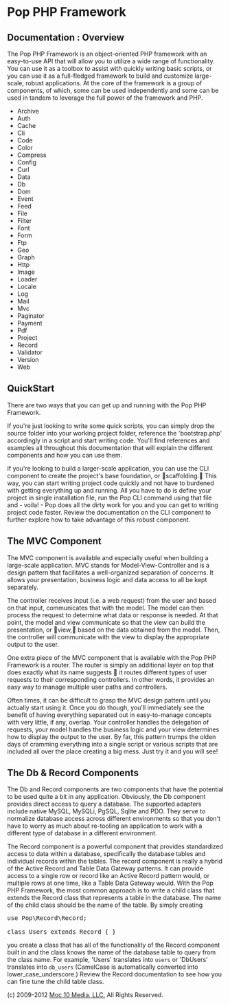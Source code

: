Pop PHP Framework
=================

Documentation : Overview
------------------------

The Pop PHP Framework is an object-oriented PHP framework with an easy-to-use API that will allow you to utilize a wide range of functionality. You can use it as a toolbox to assist with quickly writing basic scripts, or you can use it as a full-fledged framework to build and customize large-scale, robust applications. At the core of the framework is a group of components, of which, some can be used independently and some can be used in tandem to leverage the full power of the framework and PHP.

* Archive
* Auth
* Cache
* Cli
* Code
* Color
* Compress
* Config
* Curl
* Data
* Db
* Dom
* Event
* Feed
* File
* Filter
* Font
* Form
* Ftp
* Geo
* Graph
* Http
* Image
* Loader
* Locale
* Log
* Mail
* Mvc
* Paginator
* Payment
* Pdf
* Project
* Record
* Validator
* Version
* Web

QuickStart
----------

There are two ways that you can get up and running with the Pop PHP Framework.

If you're just looking to write some quick scripts, you can simply drop the source folder into your working project folder, reference the 'bootstrap.php' accordingly in a script and start writing code. You'll find references and examples all throughout this documentation that will explain the different components and how you can use them.

If you're looking to build a larger-scale application, you can use the CLI component to create the project's base foundation, or scaffolding. This way, you can start writing project code quickly and not have to burdened with getting everything up and running. All you have to do is define your project in single installation file, run the Pop CLI command using that file and - voila! - Pop does all the dirty work for you and you can get to writing project code faster. Review the documentation on the CLI component to further explore how to take advantage of this robust component.

The MVC Component
-----------------

The MVC component is available and especially useful when building a large-scale application. MVC stands for Model-View-Controller and is a design pattern that facilitates a well-organized separation of concerns. It allows your presentation, business logic and data access to all be kept separately.

The controller receives input (i.e. a web request) from the user and based on that input, communicates that with the model. The model can then process the request to determine what data or response is needed. At that point, the model and view communicate so that the view can build the presentation, or view, based on the data obtained from the model. Then, the controller will communicate with the view to display the appropriate output to the user.

One extra piece of the MVC component that is available with the Pop PHP Framework is a router. The router is simply an additional layer on top that does exactly what its name suggests  it routes different types of user requests to their corresponding controllers. In other words, it provides an easy way to manage multiple user paths and controllers.

Often times, it can be difficult to grasp the MVC design pattern until you actually start using it. Once you do though, you'll immediately see the benefit of having everything separated out in easy-to-manage concepts with very little, if any, overlap. Your controller handles the delegation of requests, your model handles the business logic and your view determines how to display the output to the user. By far, this pattern trumps the olden days of cramming everything into a single script or various scripts that are included all over the place creating a big mess. Just try it and you will see!

The Db & Record Components
--------------------------

The Db and Record components are two components that have the potential to be used quite a bit in any application. Obviously, the Db component provides direct access to query a database. The supported adapters include native MySQL, MySQLi, PgSQL, Sqlite and PDO. They serve to normalize database access across different environments so that you don't have to worry as much about re-tooling an application to work with a different type of database in a different environment.

The Record component is a powerful component that provides standardized access to data within a database, specifically the database tables and individual records within the tables. The record component is really a hybrid of the Active Record and Table Data Gateway patterns. It can provide access to a single row or record like an Active Record pattern would, or multiple rows at one time, like a Table Data Gateway would. With the Pop PHP Framework, the most common approach is to write a child class that extends the Record class that represents a table in the database. The name of the child class should be the name of the table. By simply creating

<pre>
use Pop\Record\Record;

class Users extends Record { }
</pre>

you create a class that has all of the functionality of the Record component built in and the class knows the name of the database table to query from the class name. For example,  'Users' translates into `users` or 'DbUsers' translates into `db_users` (CamelCase is automatically converted into lower_case_underscore.) Review the Record documentation to see how you can fine tune the child table class.

(c) 2009-2012 [Moc 10 Media, LLC.](http://www.moc10media.com) All Rights Reserved.
